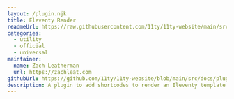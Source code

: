 ```yaml
---
layout: /plugin.njk
title: Eleventy Render
readmeUrl: https://raw.githubusercontent.com/11ty/11ty-website/main/src/docs/plugins/render.md
categories:
  - utility
  - official
  - universal
maintainer:
  name: Zach Leatherman
  url: https://zachleat.com
githubUrl: https://github.com/11ty/11ty-website/blob/main/src/docs/plugins/render.md
description: A plugin to add shortcodes to render an Eleventy template string (or file) inside of another template.
---
```

